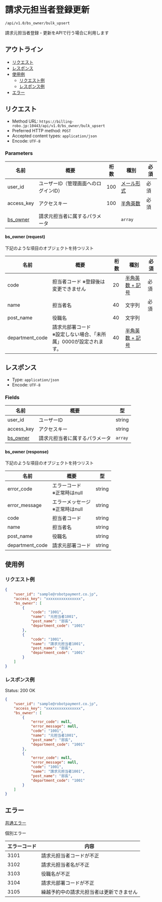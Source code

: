 # 請求元担当者登録更新

`/api/v1.0/bs_owner/bulk_upsert`

請求元担当者登録・更新をAPIで行う場合に利用します

## アウトライン

- [リクエスト](#リクエスト)
- [レスポンス](#レスポンス)
- [使用例](#使用例)
  - [リクエスト例](#リクエスト例)
  - [レスポンス例](#レスポンス例)
- [エラー](#エラー)

## リクエスト
- Method URL: `https://billing-robo.jp:10443/api/v1.0/bs_owner/bulk_upsert`
- Preferred HTTP method: `POST`
- Accepted content types: `application/json`
- Encode: `UTF-8`

### Parameters

| 名前                         | 概要                                 | 桁数 | 種別                              | 必須 |
| ---------------------------- | ------------------------------------ | ---- | --------------------------------- | ---- |
| user_id                      | ユーザーID（管理画面へのログインID） | 100  | [メール形式](../../index.md#種別) | 必須 |
| access_key                   | アクセスキー                         | 100  | [半角英数](../../index.md#種別)   | 必須 |
| [bs_owner](#bsowner-request) | 請求元担当者に属するパラメータ       |      | `array`                 |      |

#### bs_owner (request)

<!-- 要素が多くないものは detail, summaryタグを使わない (なくても見やすくため) -->
下記のような項目のオブジェクトを持つリスト

| 名前            | 概要                                                                  | 桁数 | 種別                                   | 必須 |
| --------------- | --------------------------------------------------------------------- | ---- | -------------------------------------- | ---- |
| code            | 担当者コード  ※登録後は変更できません                                 | 20   | [半角英数 + 記号](../../index.md#種別) | 必須 |
| name            | 担当者名                                                              | 40   | 文字列                                 | 必須 |
| post_name       | 役職名                                                                | 40   | 文字列                                 |      |
| department_code | 請求元部署コード <br> ※設定しない場合、「未所属」0000が設定されます。 | 40   | [半角英数 + 記号](../../index.md#種別) |      |


## レスポンス

- Type: `application/json`
- Encode: `UTF-8`

### Fields

| 名前                          | 概要                           | 型                |
| ----------------------------- | ------------------------------ | ----------------- |
| user_id                       | ユーザーID                     | string            |
| access_key                    | アクセスキー                   | string            |
| [bs_owner](#bsowner-response) | 請求元担当者に属するパラメータ | `array` |

#### bs_owner (response)

<!-- 要素が多くないものは detail, summaryタグを使わない (なくても見やすくため) -->
下記のような項目のオブジェクトを持つリスト

| 名前            | 概要                                | 型     |
| --------------- | ----------------------------------- | ------ |
| error_code      | エラーコード <br> ※正常時はnull     | string |
| error_message   | エラーメッセージ <br> ※正常時はnull | string |
| code            | 担当者コード                        | string |
| name            | 担当者名                            | string |
| post_name       | 役職名                              | string |
| department_code | 請求元部署コード                    | string |


## 使用例

### リクエスト例

```json
{
    "user_id": "sample@robotpayment.co.jp",
    "access_key": "xxxxxxxxxxxxxxxx",
    "bs_owner": [
        {
            "code": "1001",
            "name": "元担当者1001",
            "post_name": "部長",
            "department_code": "1001"
        },
        {
            "code": "1001",
            "name": "請求元担当者1001",
            "post_name": "部長",
            "department_code": "1001"
        }
    ]
}
```

### レスポンス例

Status: 200 OK

```json
{
    "user_id": "sample@robotpayment.co.jp",
    "access_key": "xxxxxxxxxxxxxxxx",
    "bs_owner": [
        {
            "error_code": null,
            "error_message": null,
            "code": "1001",
            "name": "元担当者1001",
            "post_name": "部長",
            "department_code": "1001"
        },
        {
            "error_code": null,
            "error_message": null,
            "code": "1001",
            "name": "請求元担当者1001",
            "post_name": "部長",
            "department_code": "1001"
        }
    ]
}
```

## エラー

[共通エラー](../../index.md#共通エラー)

個別エラー

| エラーコード | 内容                                     |
| ------------ | ---------------------------------------- |
| 3101         | 請求元担当者コードが不正                 |
| 3102         | 請求元担当者名が不正                     |
| 3103         | 役職名が不正                             |
| 3104         | 請求元部署コードが不正                   |
| 3105         | 繰越予約中の請求元担当者は更新できません |
